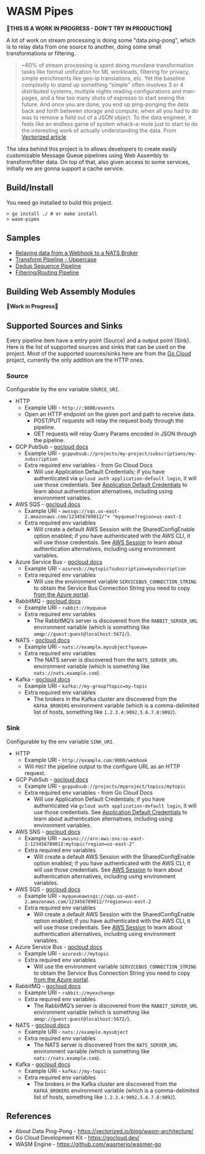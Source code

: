 # WASM Pipes

🚧**THIS IS A WORK IN PROGRESS - DON'T TRY IN PRODUCTION**🚧

A lot of work on stream processing is doing some "data ping-pong", which is to relay data from one source to another, doing some small transformations or filtering.

> ~60% of stream processing is spent doing mundane transformation tasks like format unification for ML workloads, filtering for privacy, simple enrichments like geo-ip translations, etc. Yet the baseline complexity to stand up something “simple” often involves 3 or 4 distributed systems, multiple nights reading configurations and man-pages, and a few too many shots of espresso to start seeing the future. And once you are done, you end up ping-ponging the data back and forth between storage and compute, when all you had to do was to remove a field out of a JSON object. To the data engineer, it feels like an endless game of system whack-a-mole just to start to do the interesting work of actually understanding the data.
> From [Vectorized article](https://vectorized.io/blog/wasm-architecture/)

The idea behind this project is to allows developers to create easily customizable Message Queue pipelines using Web Assembly to transform/filter data. On top of that, also given access to some services, initially we are gonna support a cache service.

## Build/Install

You need go installed to build this project.

```
> go install ./ # or make install
> wasm-pipes
```

## Samples

- [Relaying data from a Webhook to a NATS Broker](./demos/relay-webhook-to-nats.md)
- [Transform Pipeline - Uppercase](./demos/transform-uppercase-pipeline.md)
- [Dedup Sequence Pipeline](./demos/dedup-sequence-pipeline.md)
- [Filtering/Routing Pipeline](./demos/filtering-pipeline.md)

## Building Web Assembly Modules

🚧**Work in Progress**🚧

## Supported Sources and Sinks

Every pipeline item have a entry point (Source) and a output point (Sink). Here is the list of supported sources and sinks that can be used on the project. Most of the supported sources/sinks here are from the [Go Cloud](https://gocloud.dev) project, currently the only addition are the HTTP ones.

### Source

Configurable by the env variable `SOURCE_URI`.

- HTTP
  - Example URI - `http://:9000/events`
  - Open an HTTP endpoint on the given port and path to receive data.
    - POST/PUT requests will relay the request body through the pipeline.
    - GET requests will relay Query Params encoded in JSON through the pipeline.
- GCP PubSub - [gocloud docs](https://gocloud.dev/howto/pubsub/subscribe/#gcp)
  - Example URI - `gcppubsub://projects/my-project/subscriptions/my-subscription`
  - Extra required env variables - from Go Cloud Docs
    - Will use Application Default Credentials; if you have authenticated via `gcloud auth application-default login`, it will use those credentials. See [Application Default Credentials](https://cloud.google.com/docs/authentication/production) to learn about authentication alternatives, including using environment variables.
- AWS SQS - [gocloud docs](https://gocloud.dev/howto/pubsub/subscribe/#sqs)
  - Example URI - `awssqs://sqs.us-east-2.amazonaws.com/123456789012/"+ "myqueue?region=us-east-2`
  - Extra required env variables
    - Will create a default AWS Session with the SharedConfigEnable option enabled; if you have authenticated with the AWS CLI, it will use those credentials. See [AWS Session](https://docs.aws.amazon.com/sdk-for-go/api/aws/session/) to learn about authentication alternatives, including using environment variables.
- Azure Service Bus - [gocloud docs](https://gocloud.dev/howto/pubsub/subscribe/#azure)
  - Example URI - `azuresb://mytopic?subscription=mysubscription`
  - Extra required env variables
    - Will use the environment variable `SERVICEBUS_CONNECTION_STRING` to obtain the Service Bus Connection String you need to copy [from the Azure portal](https://docs.microsoft.com/en-us/azure/service-bus-messaging/service-bus-dotnet-how-to-use-topics-subscriptions#get-the-connection-string).
- RabbitMQ - [gocloud docs](https://gocloud.dev/howto/pubsub/subscribe/#rabbitmq)
  - Example URI - `rabbit://myqueue`
  - Extra required env variables
    - The RabbitMQ’s server is discovered from the `RABBIT_SERVER_URL` environment variable (which is something like `amqp://guest:guest@localhost:5672/`).
- NATS - [gocloud docs](https://gocloud.dev/howto/pubsub/subscribe/#nats)
  - Example URI - `nats://example.mysubject?queue=`
  - Extra required env variables
    - The NATS server is discovered from the `NATS_SERVER_URL` environment variable (which is something like `nats://nats.example.com`).
- Kafka - [gocloud docs](https://gocloud.dev/howto/pubsub/subscribe/#kafka)
  - Example URI - `kafka://my-group?topic=my-topic`
  - Extra required env variables
    - The brokers in the Kafka cluster are discovered from the `KAFKA_BROKERS` environment variable (which is a comma-delimited list of hosts, something like `1.2.3.4:9092,5.6.7.8:9092`).

### Sink

Configurable by the env variable `SINK_URI`.

- HTTP
  - Example URI - `http://example.com:9000/webhook`
  - Will `POST` the pipeline output to the configure URL as an HTTP request.
- GCP PubSub - [gocloud docs](https://gocloud.dev/howto/pubsub/publish/#gcp)
  - Example URI - `gcppubsub://projects/myproject/topics/mytopic`
  - Extra required env variables - from Go Cloud Docs
    - Will use Application Default Credentials; if you have authenticated via `gcloud auth application-default login`, it will use those credentials. See [Application Default Credentials](https://cloud.google.com/docs/authentication/production) to learn about authentication alternatives, including using environment variables.
- AWS SNS - [gocloud docs](https://gocloud.dev/howto/pubsub/publish/#sns)
  - Example URI - `awssns:///arn:aws:sns:us-east-2:123456789012:mytopic?region=us-east-2"`
  - Extra required env variables
    - Will create a default AWS Session with the SharedConfigEnable option enabled; if you have authenticated with the AWS CLI, it will use those credentials. See [AWS Session](https://docs.aws.amazon.com/sdk-for-go/api/aws/session/) to learn about authentication alternatives, including using environment variables.
- AWS SQS - [gocloud docs](https://gocloud.dev/howto/pubsub/publish/#sqs)
  - Example URI - `myqueueawssqs://sqs.us-east-2.amazonaws.com/123456789012/?region=us-east-2`
  - Extra required env variables
    - Will create a default AWS Session with the SharedConfigEnable option enabled; if you have authenticated with the AWS CLI, it will use those credentials. See [AWS Session](https://docs.aws.amazon.com/sdk-for-go/api/aws/session/) to learn about authentication alternatives, including using environment variables.
- Azure Service Bus - [gocloud docs](https://gocloud.dev/howto/pubsub/publish/#azure)
  - Example URI - `azuresb://mytopic`
  - Extra required env variables
    - Will use the environment variable `SERVICEBUS_CONNECTION_STRING` to obtain the Service Bus Connection String you need to copy [from the Azure portal](https://docs.microsoft.com/en-us/azure/service-bus-messaging/service-bus-dotnet-how-to-use-topics-subscriptions#get-the-connection-string).
- RabbitMQ - [gocloud docs](https://gocloud.dev/howto/pubsub/publish/#rabbitmq)
  - Example URI - `rabbit://myexchange`
  - Extra required env variables
    - The RabbitMQ’s server is discovered from the `RABBIT_SERVER_URL` environment variable (which is something like `amqp://guest:guest@localhost:5672/`).
- NATS - [gocloud docs](https://gocloud.dev/howto/pubsub/publish/#nats)
  - Example URI - `nats://example.mysubject`
  - Extra required env variables
    - The NATS server is discovered from the `NATS_SERVER_URL` environment variable (which is something like `nats://nats.example.com`).
- Kafka - [gocloud docs](https://gocloud.dev/howto/pubsub/publish/#kafka)
  - Example URI - `kafka://my-topic`
  - Extra required env variables
    - The brokers in the Kafka cluster are discovered from the `KAFKA_BROKERS` environment variable (which is a comma-delimited list of hosts, something like `1.2.3.4:9092,5.6.7.8:9092`).

## References

- About Data Ping-Pong - https://vectorized.io/blog/wasm-architecture/
- Go Cloud Development Kit - https://gocloud.dev/
- WASM Engine - https://github.com/wasmerio/wasmer-go
